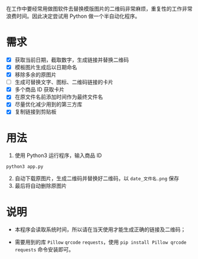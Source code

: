 在工作中要经常用做图软件去替换模版图片的二维码非常麻烦，重复性的工作非常浪费时间。因此决定尝试用 Python 做一个半自动化程序。

# 需求

- [x] 获取当前日期，截取数字，生成链接并替换二维码
- [x] 模板图片生成后以日期命名
- [x] 移除多余的原图片
- [ ] 生成可替换文字、图标、二维码链接的卡片
- [x] 多个商品 ID 获取卡片
- [x] 在原文件名前添加时间作为最终文件名
- [x] 尽量优化减少用到的第三方库
- [x] 复制链接到剪贴板

# 用法

1. 使用 Python3 运行程序，输入商品 ID

```shell
python3 app.py
```

2. 自动下载原图片，生成二维码并替换好二维码，以 `date_文件名.png` 保存
3. 最后将自动删除原图片

# 说明

- 本程序会读取系统时间，所以请在当天使用才能生成正确的链接及二维码；

- 需要用到的库 `Pillow` `qrcode` `requests`，使用 `pip install Pillow qrcode requests` 命令安装即可。

  

